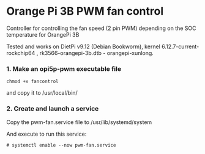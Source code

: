 # Orange Pi 3B PWM fan control
Controller for controlling the fan speed (2 pin PWM) depending on the SOC temperature for OrangePi 3B

Tested and works on DietPi v9.12 (Debian Bookworm), kernel 6.12.7-current-rockchip64 , rk3566-orangepi-3b.dtb - orangepi-xunlong.

### 1. Make an opi5p-pwm executable file
``chmod +x fancontrol``

and copy it to /usr/local/bin/
### 2. Create and launch a service
Copy the pwm-fan.service file to /usr/lib/systemd/system

And execute to run this service:

``# systemctl enable --now pwm-fan.service``

